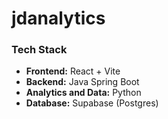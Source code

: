 # jdanalytics

### Tech Stack
- **Frontend:** React + Vite
- **Backend:** Java Spring Boot
- **Analytics and Data:** Python
- **Database:** Supabase (Postgres)